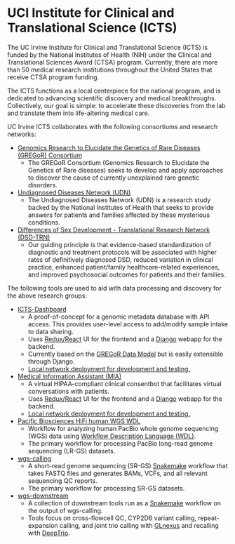 # UCI Institute for Clinical and Translational Science (ICTS)

The UC Irvine Institute for Clinical and Translational Science (ICTS) is funded by the National Institutes of Health (NIH) under the Clinical and Translational Sciences Award (CTSA) program. Currently, there are more than 50 medical research institutions throughout the United States that receive CTSA program funding.

The ICTS functions as a local centerpiece for the national program, and is dedicated to advancing scientific discovery and medical breakthroughs. Collectively, our goal is simple: to accelerate these discoveries from the lab and translate them into life-altering medical care.

UC Irvine ICTS collaborates with the following consortiums and research networks:
- [Genomics Research to Elucidate the Genetics of Rare Diseases (GREGoR) Consortium](https://gregorconsortium.org/)
  - The GREGoR Consortium (Genomics Research to Elucidate the Genetics of Rare diseases) seeks to develop and apply approaches to discover the cause of currently unexplained rare genetic disorders.
- [Undiagnosed Diseases Network (UDN)](https://undiagnosed.hms.harvard.edu/)
  - The Undiagnosed Diseases Network (UDN) is a research study backed by the National Institutes of Health that seeks to provide answers for patients and families affected by these mysterious conditions.
- [Differences of Sex Development - Translational Research Network (DSD-TRN)](https://dsdtrn.org/)
  - Our guiding principle is that evidence-based standardization of diagnostic and treatment protocols will be associated with higher rates of definitively diagnosed DSD, reduced variation in clinical practice, enhanced patient/family healthcare-related experiences, and improved psychosocial outcomes for patients and their families.

The following tools are used to aid with data processing and discovery for the above research groups:
- [ICTS-Dashboard](https://github.com/UCI-ICTS/icts-dashboard)
  - A proof-of-concept for a genomic metadata database with API access. This provides user-level access to add/modify sample intake to data sharing.
  - Uses [Redux/React](https://react-redux.js.org/) UI for the frontend and a [Django](https://www.djangoproject.com/) webapp for the backend.
  - Currently based on the [GREGoR Data Model](https://github.com/UW-GAC/gregor_data_models) but is easily extensible through Django.
  - [Local network deployment for development and testing.](https://github.com/UCI-ICTS/icts-dashboard/blob/dev/docs/deployment/localDeployment.md)
- [Medical Information Assistant (MIA)](https://github.com/UCI-ICTS/mia)
  - A virtual HIPAA-compliant clinical consentbot that facilitates virtual conversations with patients.
  - Uses [Redux/React](https://react-redux.js.org/) UI for the frontend and a [Django](https://www.djangoproject.com/) webapp for the backend.
  - [Local network deployment for development and testing.](https://github.com/UCI-ICTS/mia/blob/dev/docs/deployment/localDeployment.md)
- [Pacific Biosciences HiFi human WGS WDL](https://github.com/PacificBiosciences/HiFI-human-WGS-WDL)
  - Workflow for analyzing human PacBio whole genome sequencing (WGS) data using [Workflow Description Language (WDL)](https://openwdl.org).
  - The primary workflow for processing PacBio long-read genome sequencing (LR-GS) datasets.
- [wgs-calling](https://codeberg.org/lightning-auriga/wgs-calling)
  - A short-read genome sequencing (SR-GS) [Snakemake](https://snakemake.readthedocs.io/en/stable/) workflow that takes FASTQ files and generates BAMs, VCFs, and all relevant sequencing QC reports.
  - The primary workflow for processing SR-GS datasets.
- [wgs-downstream](https://codeberg.org/lightning-auriga/wgs-downstream)
  - A collection of downstream tools run as a [Snakemake](https://snakemake.readthedocs.io/en/stable/) workflow on the output of wgs-calling.
  - Tools focus on cross-flowcell QC, CYP2D6 variant calling, repeat-expansion calling, and joint trio calling with [GLnexus](https://github.com/dnanexus-rnd/GLnexus) and recalling with [DeepTrio](https://github.com/google/deepvariant?tab=readme-ov-file#deeptrio).
